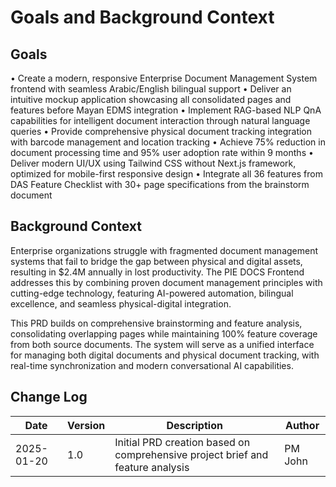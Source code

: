 # Goals and Background Context

## Goals

• Create a modern, responsive Enterprise Document Management System frontend with seamless Arabic/English bilingual support
• Deliver an intuitive mockup application showcasing all consolidated pages and features before Mayan EDMS integration
• Implement RAG-based NLP QnA capabilities for intelligent document interaction through natural language queries
• Provide comprehensive physical document tracking integration with barcode management and location tracking
• Achieve 75% reduction in document processing time and 95% user adoption rate within 9 months
• Deliver modern UI/UX using Tailwind CSS without Next.js framework, optimized for mobile-first responsive design
• Integrate all 36 features from DAS Feature Checklist with 30+ page specifications from the brainstorm document

## Background Context

Enterprise organizations struggle with fragmented document management systems that fail to bridge the gap between physical and digital assets, resulting in $2.4M annually in lost productivity. The PIE DOCS Frontend addresses this by combining proven document management principles with cutting-edge technology, featuring AI-powered automation, bilingual excellence, and seamless physical-digital integration.

This PRD builds on comprehensive brainstorming and feature analysis, consolidating overlapping pages while maintaining 100% feature coverage from both source documents. The system will serve as a unified interface for managing both digital documents and physical document tracking, with real-time synchronization and modern conversational AI capabilities.

## Change Log
| Date | Version | Description | Author |
|------|---------|-------------|---------|
| 2025-01-20 | 1.0 | Initial PRD creation based on comprehensive project brief and feature analysis | PM John |
